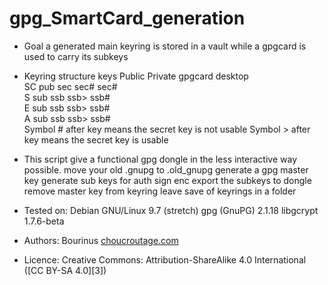 # gpg_SmartCard_generation


* Goal
 a generated main keyring is stored in a vault while
 a gpgcard is used to carry its subkeys


* Keyring structure 
 keys  Public  Private   gpgcard  desktop          
   SC    pub     sec       sec#     sec#               
   S     sub     ssb       ssb>     ssb#            
   E     sub     ssb       ssb>     ssb#            
   A     sub     ssb       ssb>     ssb#  
 Symbol # after key means the secret key is not usable
 Symbol > after key means the secret key is     usable


* This script give a functional gpg dongle in the less interactive way possible.
move your old .gnupg to .old_gnupg
generate a gpg master key
generate sub keys for auth sign enc
export the subkeys to dongle
remove master key from keyring
leave save of keyrings in a folder


* Tested on:
Debian GNU/Linux 9.7 (stretch)
gpg (GnuPG) 2.1.18
libgcrypt 1.7.6-beta


* Authors: 
Bourinus [choucroutage.com][1]


* Licence: 
Creative Commons: Attribution-ShareAlike 4.0 International ([CC BY-SA 4.0][3]) 

        
[1]: https://choucroutage.com
